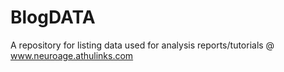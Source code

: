 # BlogDATA

A repository for listing data used for analysis reports/tutorials @ www.neuroage.athulinks.com 
